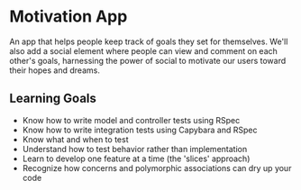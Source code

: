 # Motivation App

An app that helps people keep track of goals they set for themselves. We'll also add a social element where people can view and comment on each other's goals, harnessing the power of social to motivate our users toward their hopes and dreams.

## Learning Goals

- Know how to write model and controller tests using RSpec
- Know how to write integration tests using Capybara and RSpec
- Know what and when to test
- Understand how to test behavior rather than implementation
- Learn to develop one feature at a time (the 'slices' approach)
- Recognize how concerns and polymorphic associations can dry up your code



